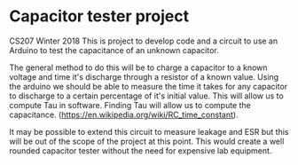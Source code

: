 # Capacitor tester project
CS207 Winter 2018
This is project to develop code and a circuit to use an Arduino to test the capacitance of an unknown capacitor. 

The general method to do this will be to charge a capacitor to a known voltage and time it's discharge through a resistor of a known value. Using the arduino we should be able to measure the time it takes for any capacitor to discharge to a certain percentage of it's initial value. This will allow us to compute Tau in software. Finding Tau will allow us to compute the capacitance. (https://en.wikipedia.org/wiki/RC_time_constant). 


It may be possible to extend this circuit to measure leakage and ESR but this will be out of the scope of the project at this point. This would create a well rounded capacitor tester without the need for expensive lab equipment.
